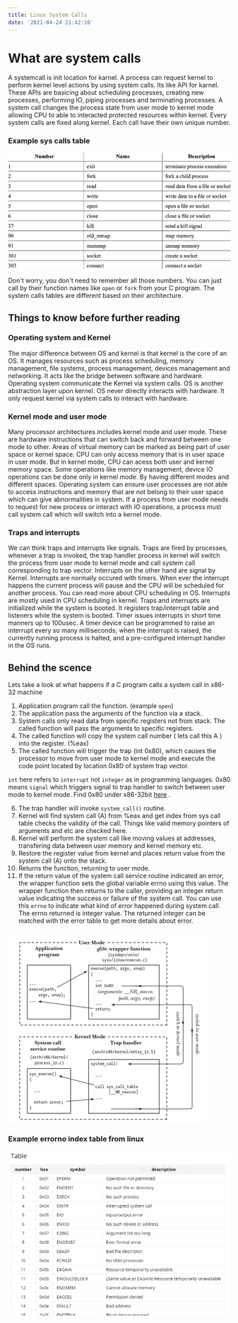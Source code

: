 ```yaml
---
title: Linux System Calls
date: '2021-04-24 21:42:10'
---
```


# What are system calls 
A systemcall is init location for karnel. A process can request kernel to perform kernel level actions by using system calls. Its like API for karnel. These APIs are basicing about scheduling processes, creating new processes, performing IO, piping processes and terminating processes. A system call changes the process state from user mode to kernel mode allowing CPU to able to interacted protected resources within kernel. Every system calls are fixed along kernel. Each call have their own unique number.

### Example sys calls table 

![System call table](/images/sys_call.png)


Don't worry, you don't need to remember all those numbers. You can just call by their function names like `open` or `fork` from your C program. The system calls tables are different based on their architecture.

## Things to know before further reading 

### Operating system and Kernel 

The major difference between OS and kernel is that kernel is the core of an OS. It manages resources such as process scheduling, memory management, file systems, process management, devices management and networking. It acts like the bridge between software and hardware. Operating system communicate the Kernel via system calls.  OS is another abstraction layer upon kernel. OS never directly interacts with hardware. It only request kernel via system calls to interact with hardware.

### Kernel mode and user mode 

Many processor architectures includes kernel mode and user mode. These are hardware instructions that can switch back and forward between one mode to other. Areas of virtual memory can be marked as being part of user space or kernel space. CPU can only access memory that is in user space in user mode. But in kernel mode, CPU can acess both user and kernel memory space. Some operations like memory management, device IO operations can be done only in kernel mode. By having different modes and different spaces. Operating system can ensure user processes are not able to access instructions and memory that are not belong to their user space which can give abnormalities in system. If a process from user mode needs to request for new process or interact with IO operations, a process must call system call which will switch into a kernel mode. 

### Traps and interrupts 

We can think traps and interrupts like signals.  Traps are fired by processes, whenever a trap is invoked, the trap handler process in kernel will switch the process from user mode to kernel mode and call system call corresponding to trap vector. Interrupts on the other hand are signal by Kernel. Interrupts are normally occured with timers. When ever the interrupt happens the current process will pause and the CPU will be scheduled for another process. You can read more about CPU scheduling in OS. Interrupts are mostly used in CPU scheduling in kernel. Traps and interrupts are initialized while the system is booted. It registers trap/interrupt table and listeners while the system is booted. Timer issues interrupts in short time manners up to 100usec. A timer device can be programmed to raise an interrupt every so many milliseconds; when the interrupt is raised, the currently running process is halted, and a pre-configured interrupt handler in the OS runs.


## Behind the scence 

Lets take a look at what happens if a C program calls a system call in x86-32 machine 

1. Application program call the function. (example `open`) 
2. The application pass the arguments of the function via a stack. 
3. System calls only read data from specific registers not from stack. The called function will pass the arguments to specific registers. 
4. The called function will copy the system call number ( lets call this A ) into the register. (%eax) 
5. The called function will trigger the trap  (int 0x80), which causes the processor to move from user mode to kernel mode and execute the code point located by location 0x80 of system trap vector. 

`int` here refers to `interrupt` not `integer` as in programming languages.  0x80 means `signal` which triggers signal to trap handler to switch between user mode to kernel mode. Find 0x80 under x86-32bit [here](https://chromium.googlesource.com/chromiumos/docs/+/master/constants/errnos.md) .

6. The trap handler will invoke `system_call()` routine. 
7. Kernel will find system call (A) from %eax and get index from sys call table checks the validity of the call. Things like valid memory pointers of arguments and etc are checked here. 
8. Kernel will perform the system call like moving values at addresses, transfering data between user memory and kernel memory etc. 
9. Restore the register value from kernel and places return value from the system call (A) onto the stack.
10. Returns the function, returning to user mode. 
11. If the return value of the system call service routine indicated an error, the wrapper function sets the global variable errno using this value. The wrapper function then returns to the caller, providing an integer return value indicating the success or failure of the system call. You can use this `errno` to indicate what kind of error happened during system call. The errno returned is integer value. The returned integer can be matched with the error table to get more details about error.
 
![Behind the scence](/images/excution_of_system_call.PNG)

### Example errorno index table from linux

![System call table](/images/errorno.PNG)
